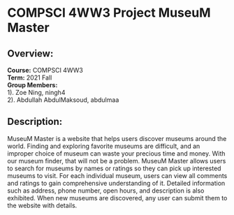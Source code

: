 # COMPSCI 4WW3 Project MuseuM Master

 
## Overview:
**Course:** COMPSCI 4WW3\
**Term:** 2021 Fall\
**Group Members:**\
1). Zoe Ning, ningh4\
2). Abdullah AbdulMaksoud, abdulmaa 


## Description: 
MuseuM Master is a website that helps users discover museums around the world. Finding and exploring favorite museums are difficult, and an improper choice of museum can waste your precious time and money. With our museum finder, that will not be a problem. MuseuM Master allows users to search for museums by names or ratings so they can pick up interested museums to visit. For each individual museum, users can view all comments and ratings to gain comprehensive understanding of it. Detailed information such as address, phone number, open hours, and description is also exhibited. When new museums are discovered, any user can submit them to the website with details.